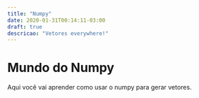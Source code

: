 ```yaml
---
title: "Numpy"
date: 2020-01-31T00:14:11-03:00
draft: true
descricao: "Vetores everywhere!"
---
```



# Mundo do Numpy

Aqui você vai aprender como usar o numpy para gerar vetores.